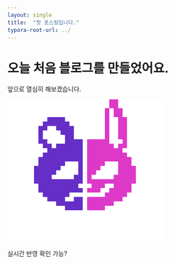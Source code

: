 ```yaml
---
layout: single
title:  "첫 포스팅입니다."
typora-root-url: ../
---
```


# 오늘 처음 블로그를 만들었어요.

앞으로 열심히 해보겠습니다.

![Logo](/images/2024-04-04-first/Logo.png)

실시간 반영 확인 가능?
